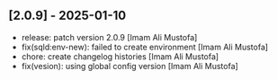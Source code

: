 ## [2.0.9] - 2025-01-10

- release: patch version 2.0.9 [Imam Ali Mustofa]
- fix(sqld:env-new): failed to create environment [Imam Ali Mustofa]
- chore: create changelog histories [Imam Ali Mustofa]
- fix(vesion): using global config version [Imam Ali Mustofa]


